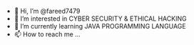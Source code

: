 - 👋 Hi, I’m @fareed7479
- 👀 I’m interested in CYBER SECURITY & ETHICAL HACKING
- 🌱 I’m currently learning JAVA PROGRAMMING LANGUAGE 
- 📫 How to reach me ...

<!---
fareed7479/fareed7479 is a ✨ special ✨ repository because its `README.md` (this file) appears on your GitHub profile.
You can click the Preview link to take a look at your changes.
--->
